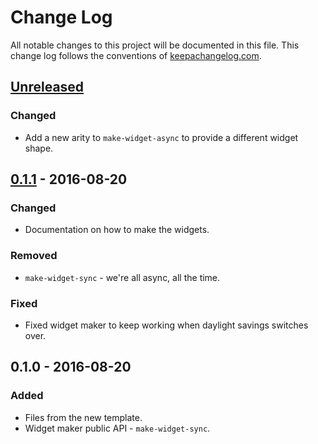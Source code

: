 # Change Log
All notable changes to this project will be documented in this file. This change log follows the conventions of [keepachangelog.com](http://keepachangelog.com/).

## [Unreleased]
### Changed
- Add a new arity to `make-widget-async` to provide a different widget shape.

## [0.1.1] - 2016-08-20
### Changed
- Documentation on how to make the widgets.

### Removed
- `make-widget-sync` - we're all async, all the time.

### Fixed
- Fixed widget maker to keep working when daylight savings switches over.

## 0.1.0 - 2016-08-20
### Added
- Files from the new template.
- Widget maker public API - `make-widget-sync`.

[Unreleased]: https://github.com/your-name/undrafted/compare/0.1.1...HEAD
[0.1.1]: https://github.com/your-name/undrafted/compare/0.1.0...0.1.1
